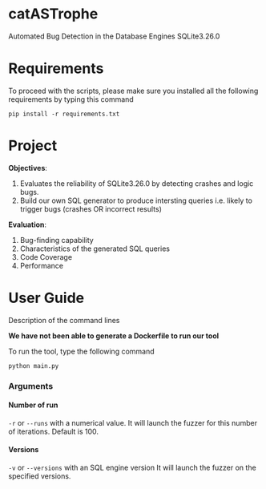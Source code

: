 # catASTrophe
Automated Bug Detection in the Database Engines SQLite3.26.0

# Requirements
To proceed with the scripts, please make sure you installed all the following requirements by typing this command
```
pip install -r requirements.txt
```

# Project

**Objectives**:

1. Evaluates the reliability of SQLite3.26.0 by detecting crashes and logic bugs. 
2. Build our own SQL generator to produce intersting queries i.e. likely to trigger bugs (crashes OR incorrect results)

**Evaluation**:

1. Bug-finding capability
2. Characteristics of the generated SQL queries
3. Code Coverage
4. Performance

# User Guide
Description of the command lines

**We have not been able to generate a Dockerfile to run our tool**

To run the tool, type the following command
```
python main.py
```

### Arguments
#### Number of run
``-r`` or ``--runs`` with a numerical value.
It will launch the fuzzer for this number of iterations. Default is 100.
#### Versions
``-v`` or ``--versions`` with an SQL engine version
It will launch the fuzzer on the specified versions.